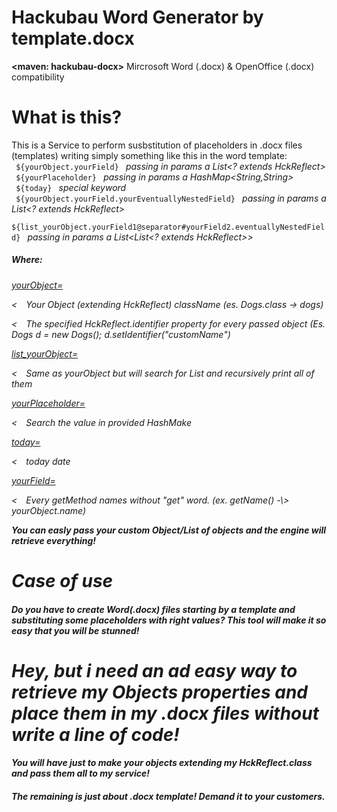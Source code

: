 # Hackubau Word Generator by template.docx
<span class="lead"><b><maven: hackubau-docx></b> Mircrosoft Word (.docx) & OpenOffice (.docx) compatibility</span>


<h1><b>What is this?</b></h1>
This is a Service to perform susbstitution of placeholders in .docx files (templates) writing simply something like this in the word template:
<br>
<code> ${yourObject.yourField} </code> <i> passing in params a List&#60;? extends HckReflect&#62;</i>
<br>
<code> ${yourPlaceholder} </code> <i> passing in params a HashMap&#60;String,String&#62;</i>
<br>
<code> ${today} </code> <i> special keyword</i>
<br>
<code> ${yourObject.yourField.yourEventuallyNestedField} </code>  <i> passing in params a List&#60;? extends HckReflect&#62;</i>
<br>
<code> ${list_yourObject.yourField1@separator#yourField2.eventuallyNestedField} </code><i> passing in params a <i>List&#60;List&#60;? extends HckReflect&#62;&#62;</i>
<h5>Where:</h5
 
 <p><u>yourObject=</u><p> 
  <p class="lead">&#60;&emsp;Your Object (extending HckReflect) className <i>(es. Dogs.class -> dogs)</i></p>
  <p class="lead">&#60;&emsp;The specified HckReflect.identifier property for every passed object <i>(Es. Dogs d = new Dogs(); d.setIdentifier("customName")</i></p>
 
 <p><u>list_yourObject=</u><p> 
  <p class="lead">&#60;&emsp;Same as yourObject but will search for List<yourObject> and recursively print all of them</p>
   
 <p><u>yourPlaceholder=</u><p> 
  <p class="lead">&#60;&emsp;Search the value in provided HashMake<key,value></p>
 
 <p><u>today=</u><p> 
  <p class="lead">&#60;&emsp;today date</p>
 
 <p><u>yourField=</u><p> 
<p>&#60;&emsp;Every getMethod names without "get" word. (ex. getName() -\> yourObject.name)
  
<b>You can easly pass your custom Object/List of objects and the engine will retrieve everything!</b>


<h1 class="lead">Case of use</h1>

<h4 class="lead">Do you have to create Word(.docx) files starting by a template and substituting some placeholders with right values?
This tool will make it so easy that you will be stunned! </h4>

<h1 class="lead">Hey, but i need an ad easy way to retrieve my Objects properties and place them in my .docx files without write a line of code!</h1>

<h4 class="lead">You will have just to make your objects extending my HckReflect.class and pass them all to my service!</h4>
<h5 class="lead">The remaining is just about .docx template! Demand it to your customers.</h5>

